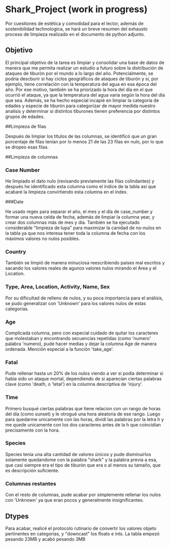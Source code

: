 # Shark_Project (work in progress)



Por cuestiones de estética y comodidad para el lector, además de sostenibilidad technologica, se hará un breve resumen del exhausto proceso de limpieza realizado en el documento de python adjunto.

## Objetivo

El principal objetivo de la tarea es limpiar y consolidar una base de datos de manera que me permita realizar un estudio a futuro sobre la distribución de ataques de tiburón por el mundo a lo largo del año.
Potencialmente, se podría descburir si hay ciclos geográficos de ataques de tiburón y si, por ejemplo, tiene correlación con la temperatura del agua en esa época del año. 
Por ese motivo, también se ha priorizado la hora del día en el que ocurrió el ataque, ya que la temperatura del agua varia según la hora del día que sea.
Además, se ha hecho especial incapié en limpiar la categoría de edades y especie de tiburón para categorizar de mayor medida nuestro analisis y determinar si distintos tiburones tienen preferencia por distintos grupos de edades.


##Limpieza de filas

Después de limpiar los títulos de las columnas, se identificó que un gran porcentaje de filas tenían por lo menos 21 de las 23 filas en nulo, por lo que se dropeo esas filas.

##Limpieza de columnas

### Case Number

He limpiado el dato nulo (revisando previamente las filas colindantes) y después he identificado esta columna como el índice de la tabla así que acabaré la limpieza convirtiendo esta columna en el index.

###Date

He usado regex para separar el año, el mes y el día de case_number y formar una nueva celda de fecha, además de limpiar la columna year, y crear dos columnas más de mes y día.
También se ha ejecutado considerable "limpieza de lupa" para maximizar la canidad de no-nulos en la tabla ya que nos interesa tener toda la columna de fecha con los máximos valores no nulos posibles.

### Country

También se limpió de manera minuciosa reescribiendo paises mal escritos y sacando los valores reales de agunos valores nulos mirando el Area y el Location.

### Type, Area, Location, Activity, Name, Sex

Por su dificultad de relleno de nulos, y su poca importancia para el análisis, se pudo generalizar con 'Unknown' para los valores nulos de estas categorías.

### Age

Complicada columna, pero con especial cuidado de quitar los caracteres que molestaban y encontrando secuencias repetidas (como 'numero' palabra 'numero), pude hacer medias y dejar la columna Age de manera ordenada.
Mención especial a la función 'take_age'.

### Fatal

Pude rellenar hasta un 20% de los nulos viendo a ver si podía determinar si había sido un ataque mortal, dependiendo de si aparecían ciertas palabras clave (como 'death, o 'letal') en la columna descriptiva de 'injury'.

### Time

Primero busqué ciertas palabras que tiene relacion con un rango de horas del día (como sunset) y le otrogué una hora aleatoria de ese rango.
Luego para quedarme unicamente con las horas, dividí las palabras por la letra h y me quede unicamente con los dos caracteres antes de la h que coincidían precisamente con la hora.

### Species 

Species tenía una alta cantidad de valores únicos y pude disminuirlos solamente quedandome con la palabra "shark" y la palabra previa a esa, que casi siempre era el tipo de tiburón que era o al menos su tamaño, que es descripción suficiente.

### Columnas restantes

Con el resto de columnas, pude acabar por simplemente rellenar los nulos con 'Unknown' ya que eran pocos y generalmente insignificantes.

## Dtypes

Para acabar, realicé el protocolo rutinario de convertir los valores objeto pertinentes en categorias, y "downcast" los floats e ints.
La tabla empezó pesando 23MB y acabó pesando 3MB

